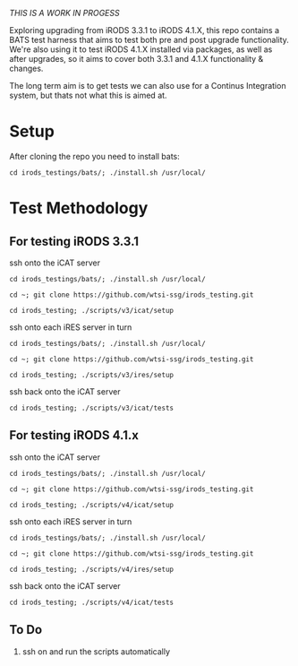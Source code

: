 
*THIS IS A WORK IN PROGESS*

Exploring upgrading from iRODS 3.3.1 to iRODS 4.1.X, this repo contains a BATS test 
harness that aims to test both pre and post upgrade functionality. We're also using it to test iRODS 4.1.X installed via packages, as well as after upgrades, so it aims to cover both 3.3.1 and 4.1.X functionality & changes.

The long term aim is to get tests we can also use for a Continus Integration system, but thats not what this is aimed at.


Setup
=====

After cloning the repo you need to install bats:  
```
cd irods_testings/bats/; ./install.sh /usr/local/
```

Test Methodology
================

For testing iRODS 3.3.1
-----------------------

ssh onto the iCAT server
```
cd irods_testings/bats/; ./install.sh /usr/local/

cd ~; git clone https://github.com/wtsi-ssg/irods_testing.git

cd irods_testing; ./scripts/v3/icat/setup
```

ssh onto each iRES server in turn
```
cd irods_testings/bats/; ./install.sh /usr/local/

cd ~; git clone https://github.com/wtsi-ssg/irods_testing.git

cd irods_testing; ./scripts/v3/ires/setup
```
ssh back onto the iCAT server 
```
cd irods_testing; ./scripts/v3/icat/tests
```


For testing iRODS 4.1.x
-----------------------

ssh onto the iCAT server
```
cd irods_testings/bats/; ./install.sh /usr/local/

cd ~; git clone https://github.com/wtsi-ssg/irods_testing.git

cd irods_testing; ./scripts/v4/icat/setup
```

ssh onto each iRES server in turn
```
cd irods_testings/bats/; ./install.sh /usr/local/

cd ~; git clone https://github.com/wtsi-ssg/irods_testing.git

cd irods_testing; ./scripts/v4/ires/setup
```
ssh back onto the iCAT server 
```
cd irods_testing; ./scripts/v4/icat/tests
```
To Do
-----

  1. ssh on and run the scripts automatically
